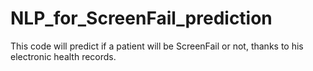 # NLP_for_ScreenFail_prediction

This code will predict if a patient will be ScreenFail or not, thanks to his electronic health records.
